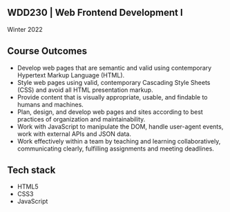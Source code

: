 ## WDD230 | Web Frontend Development I
Winter 2022

## Course Outcomes
- Develop web pages that are semantic and valid using contemporary Hypertext Markup Language (HTML).
- Style web pages using valid, contemporary Cascading Style Sheets (CSS) and avoid all HTML presentation markup.
- Provide content that is visually appropriate, usable, and findable to humans and machines.
- Plan, design, and develop web pages and sites according to best practices of organization and maintainability.
- Work with JavaScript to manipulate the DOM, handle user-agent events, work with external APIs and JSON data.
- Work effectively within a team by teaching and learning collaboratively, communicating clearly, fulfilling assignments and meeting deadlines.

## Tech stack
- HTML5
- CSS3
- JavaScript

